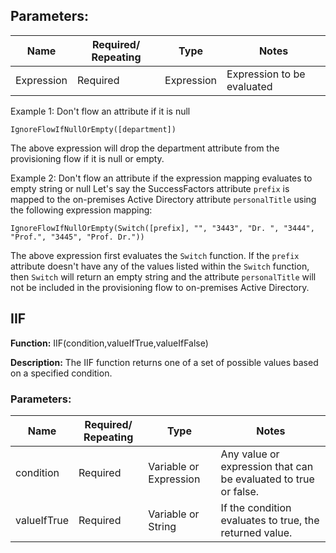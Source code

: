 ## Parameters:

| Name        | Required/ Repeating | Type       | Notes                            |
|-------------|---------------------|------------|----------------------------------|
| Expression  | Required            | Expression | Expression to be evaluated       |

Example 1: Don't flow an attribute if it is null
```
IgnoreFlowIfNullOrEmpty([department])
```
The above expression will drop the department attribute from the provisioning flow if it is null or empty.

Example 2: Don't flow an attribute if the expression mapping evaluates to empty string or null
Let's say the SuccessFactors attribute `prefix` is mapped to the on-premises Active Directory attribute `personalTitle` using the following expression mapping:
```
IgnoreFlowIfNullOrEmpty(Switch([prefix], "", "3443", "Dr. ", "3444", "Prof.", "3445", "Prof. Dr."))
```
The above expression first evaluates the `Switch` function. If the `prefix` attribute doesn't have any of the values listed within the `Switch` function, then `Switch` will return an empty string and the attribute `personalTitle` will not be included in the provisioning flow to on-premises Active Directory.

## IIF

**Function:** IIF(condition,valueIfTrue,valueIfFalse)

**Description:** The IIF function returns one of a set of possible values based on a specified condition.

### Parameters:

| Name          | Required/ Repeating | Type               | Notes                                               |
|---------------|---------------------|--------------------|-----------------------------------------------------|
| condition     | Required            | Variable or Expression | Any value or expression that can be evaluated to true or false. |
| valueIfTrue   | Required            | Variable or String | If the condition evaluates to true, the returned value. |